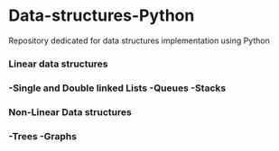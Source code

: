 # Data-structures-Python

Repository dedicated for data structures implementation using Python


 <h3>Linear data structures <h3>
-Single and Double linked Lists
-Queues
-Stacks
  
<h3>Non-Linear Data structures <h3>
-Trees
-Graphs
